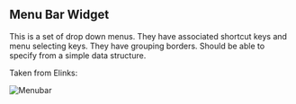 ## Menu Bar Widget

This is a set of drop down menus. They have associated shortcut keys and menu selecting keys. They have grouping borders. Should be able to specify from a simple data structure.

Taken from Elinks:

![Menubar](https://github.com/ingydotnet/tickit-widgets-todo/blob/master/menubar.png)

